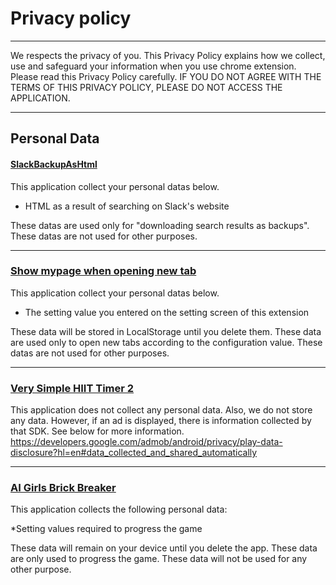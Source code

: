 # Privacy policy
---
We respects the privacy of you. This Privacy Policy explains how we collect, use and safeguard your information when you use chrome extension. Please read this Privacy Policy carefully. IF YOU DO NOT AGREE WITH THE TERMS OF THIS PRIVACY POLICY, PLEASE DO NOT ACCESS THE APPLICATION.

---
## Personal Data

#### [SlackBackupAsHtml](/#/md/SlackBackupAsHtml)
This application collect your personal datas below.

* HTML as a result of searching on Slack's website

These datas are used only for "downloading search results as backups".
These datas are not used for other purposes.

---
### [Show mypage when opening new tab](/#/md/Show_mypage_when_opening_new_tab)
This application collect your personal datas below.

* The setting value you entered on the setting screen of this extension

These data will be stored in LocalStorage until you delete them.
These data are used only to open new tabs according to the configuration value.
These datas are not used for other purposes.

---
### [Very Simple HIIT Timer 2](/#/md/HiitTimer2/README)
This application does not collect any personal data. Also, we do not store any data.
However, if an ad is displayed, there is information collected by that SDK. See below for more information.
https://developers.google.com/admob/android/privacy/play-data-disclosure?hl=en#data_collected_and_shared_automatically

---
### [AI Girls Brick Breaker](/#/md/AiGirlsBrickBreaker/README)
This application collects the following personal data:

*Setting values required to progress the game

These data will remain on your device until you delete the app.
These data are only used to progress the game.
These data will not be used for any other purpose.